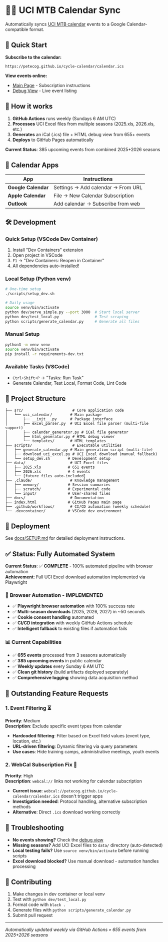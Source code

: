 # 🚵‍♂️ UCI MTB Calendar Sync

Automatically syncs [UCI MTB calendar](https://www.uci.org/calendar/mtb/1voMyukVGR4iZMhMlDfRv0?discipline=MTB) events to a Google Calendar-compatible format.

## 📅 Quick Start

**Subscribe to the calendar:**
```
https://petecog.github.io/cycle-calendar/calendar.ics
```

**View events online:**
- [Main Page](https://petecog.github.io/cycle-calendar/) - Subscription instructions
- [Debug View](https://petecog.github.io/cycle-calendar/debug.html) - Live event listing

## 🔄 How it works

1. **GitHub Actions** runs weekly (Sundays 6 AM UTC)
2. **Processes** UCI Excel files from multiple seasons (2025.xls, 2026.xls, etc.)
3. **Generates** an iCal (.ics) file + HTML debug view from 655+ events
4. **Deploys** to GitHub Pages automatically

**Current Status**: 385 upcoming events from combined 2025+2026 seasons

## 📱 Calendar Apps

| App | Instructions |
|-----|-------------|
| **Google Calendar** | Settings → Add calendar → From URL |
| **Apple Calendar** | File → New Calendar Subscription |
| **Outlook** | Add calendar → Subscribe from web |

## 🛠️ Development

### Quick Setup (VSCode Dev Container)
1. Install "Dev Containers" extension
2. Open project in VSCode
3. `F1` → "Dev Containers: Reopen in Container"
4. All dependencies auto-installed!

### Local Setup (Python venv)
```bash
# One-time setup
./scripts/setup_dev.sh

# Daily usage
source venv/bin/activate
python dev/serve_simple.py --port 3000  # Start local server
python dev/test_local.py                # Test scraping  
python scripts/generate_calendar.py     # Generate all files
```

### Manual Setup
```bash
python3 -m venv venv
source venv/bin/activate
pip install -r requirements-dev.txt
```

### Available Tasks (VSCode)
- `Ctrl+Shift+P` → "Tasks: Run Task"
- Generate Calendar, Test Local, Format Code, Lint Code

## 📁 Project Structure

```
├── src/                      # Core application code
│   └── uci_calendar/        # Main package
│       ├── __init__.py      # Package interface
│       ├── excel_parser.py  # UCI Excel file parser (multi-file support)
│       ├── calendar_generator.py # iCal file generator
│       ├── html_generator.py # HTML debug viewer
│       └── templates/       # HTML templates
├── scripts/                  # Executable utilities
│   ├── generate_calendar.py # Main generation script (multi-file)
│   ├── download_uci_excel.py # UCI Excel download (manual fallback)
│   └── setup_dev.sh        # Development setup
├── data/                    # UCI Excel files
│   ├── 2025.xls            # 651 events
│   ├── 2026.xls            # 4 events
│   └── [future files auto-included]
├── .claude/                 # Knowledge management
│   ├── memory/             # Session summaries
│   ├── scratch/            # Experimental code
│   └── input/              # User-shared files
├── docs/                    # Documentation
├── index.html              # GitHub Pages main page
├── .github/workflows/       # CI/CD automation (weekly schedule)
└── .devcontainer/          # VSCode dev environment
```

## 🚀 Deployment

See [docs/SETUP.md](docs/SETUP.md) for detailed deployment instructions.

## ✅ Status: Fully Automated System

**Current Status**: ✅ **COMPLETE** - 100% automated pipeline with browser automation  
**Achievement**: Full UCI Excel download automation implemented via Playwright

### 🤖 **Browser Automation - IMPLEMENTED**
- ✅ **Playwright browser automation** with 100% success rate
- ✅ **Multi-season downloads** (2025, 2026, 2027) in ~50 seconds
- ✅ **Cookie consent handling** automated
- ✅ **CI/CD integration** with weekly GitHub Actions schedule
- ✅ **Intelligent fallback** to existing files if automation fails

### 📊 **Current Capabilities**
- ✅ **655 events** processed from 3 seasons automatically
- ✅ **385 upcoming events** in public calendar
- ✅ **Weekly updates** every Sunday 6 AM UTC
- ✅ **Clean git history** (build artifacts deployed separately)
- ✅ **Comprehensive logging** showing data acquisition method

## 🎯 Outstanding Feature Requests

### 1. **Event Filtering** ⏳
**Priority**: Medium  
**Description**: Exclude specific event types from calendar
- **Hardcoded filtering**: Filter based on Excel field values (event type, location, etc.)
- **URL-driven filtering**: Dynamic filtering via query parameters
- **Use cases**: Hide training camps, administrative meetings, youth events

### 2. **WebCal Subscription Fix** 🔗  
**Priority**: High  
**Description**: `webcal://` links not working for calendar subscription
- **Current issue**: `webcal://petecog.github.io/cycle-calendar/calendar.ics` doesn't trigger apps
- **Investigation needed**: Protocol handling, alternative subscription methods
- **Alternative**: Direct `.ics` download working correctly

## 🔧 Troubleshooting

- **No events showing?** Check the [debug view](https://petecog.github.io/cycle-calendar/debug.html)
- **Missing seasons?** Add UCI Excel files to `data/` directory (auto-detected)
- **Local testing fails?** Use `source venv/bin/activate` before running scripts
- **Excel download blocked?** Use manual download - automation handles processing

## 📝 Contributing

1. Make changes in dev container or local venv
2. Test with `python dev/test_local.py`
3. Format code with `black .`
4. Generate files with `python scripts/generate_calendar.py`
5. Submit pull request

---

*Automatically updated weekly via GitHub Actions • 655 events from 2025+2026 seasons*